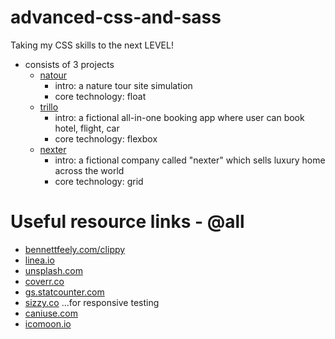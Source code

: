 # advanced-css-and-sass

Taking my CSS skills to the next LEVEL!

- consists of 3 projects
    - [natour]()
        - intro: a nature tour site simulation
        - core technology: float
    - [trillo]()
        - intro: a fictional all-in-one booking app where user can book hotel, flight, car
        - core technology: flexbox
    - [nexter]()
        - intro: a fictional company called "nexter" which sells luxury home across the world
        - core technology: grid



# Useful resource links - @all
* [bennettfeely.com/clippy](bennettfeely.com/clippy)
* [linea.io](linea.io)
* [unsplash.com](unsplash.com)
* [coverr.co](coverr.co)
* [gs.statcounter.com](gs.statcounter.com)
* [sizzy.co](sizzy.co) ...for responsive testing
* [caniuse.com](caniuse.com)
* [icomoon.io](icomoon.io)
<br>
